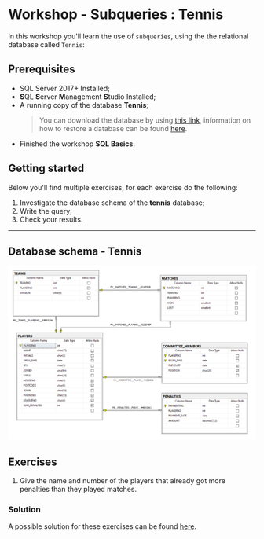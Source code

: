 # Workshop - Subqueries : Tennis
In this workshop you'll learn the use of `subqueries`, using the the relational database called `Tennis`:

## Prerequisites
- SQL Server 2017+ Installed;
- **S**QL **S**erver **M**anagement **S**tudio Installed;
- A running copy of the database **Tennis**;
    > You can download the database by using [this link](https://github.com/HOGENT-Databases/DB2-Workshops/raw/master/databases/tennis.bak), information on how to restore a database can be found [here](https://docs.microsoft.com/en-us/sql/relational-databases/backup-restore/restore-a-database-backup-using-ssms?view=sql-server-ver15).
- Finished the workshop **SQL Basics**.

## Getting started
Below you'll find multiple exercises, for each exercise do the following:
1. Investigate the database schema of the **tennis** database;
2. Write the query;
3. Check your results.

---

## Database schema - Tennis
![img](/workshops/shared/images/diagrams/diagram-tennis.png)

## Exercises
1. Give the name and number of the players that already got more penalties than​
they played matches. 

### Solution
A possible solution for these exercises can be found [here](solutions/subqueries-tennis.md).
